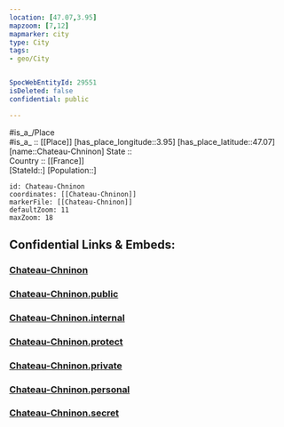 ```yaml
---
location: [47.07,3.95] 
mapzoom: [7,12] 
mapmarker: city 
type: City
tags:
- geo/City


SpocWebEntityId: 29551
isDeleted: false
confidential: public

---
```

#is_a_/Place  
#is_a_ :: [[Place]] 
[has_place_longitude::3.95] 
[has_place_latitude::47.07] 
[name::Chateau-Chninon] 
State ::  
Country :: [[France]]  
[StateId::] 
[Population::] 



```leaflet
id: Chateau-Chninon
coordinates: [[Chateau-Chninon]] 
markerFile: [[Chateau-Chninon]] 
defaultZoom: 11 
maxZoom: 18
```


## Confidential Links & Embeds: 

### [Chateau-Chninon](/_Standards/Earth/Continent/Europe/Europe~West/France/regions~France/Bourgogne-Franche-Comté/departments~Bourgogne-Franche-Comté/Nièvre/communes~Nièvre/Château-Chinon~Ville/cities~Château-Chinon~Ville/Chateau-Chninon.md) 

### [Chateau-Chninon.public](/_public/Earth/Continent/Europe/Europe~West/France/regions~France/Bourgogne-Franche-Comté/departments~Bourgogne-Franche-Comté/Nièvre/communes~Nièvre/Château-Chinon~Ville/cities~Château-Chinon~Ville/Chateau-Chninon.public.md) 

### [Chateau-Chninon.internal](/_internal/Earth/Continent/Europe/Europe~West/France/regions~France/Bourgogne-Franche-Comté/departments~Bourgogne-Franche-Comté/Nièvre/communes~Nièvre/Château-Chinon~Ville/cities~Château-Chinon~Ville/Chateau-Chninon.internal.md) 

### [Chateau-Chninon.protect](/_protect/Earth/Continent/Europe/Europe~West/France/regions~France/Bourgogne-Franche-Comté/departments~Bourgogne-Franche-Comté/Nièvre/communes~Nièvre/Château-Chinon~Ville/cities~Château-Chinon~Ville/Chateau-Chninon.protect.md) 

### [Chateau-Chninon.private](/_private/Earth/Continent/Europe/Europe~West/France/regions~France/Bourgogne-Franche-Comté/departments~Bourgogne-Franche-Comté/Nièvre/communes~Nièvre/Château-Chinon~Ville/cities~Château-Chinon~Ville/Chateau-Chninon.private.md) 

### [Chateau-Chninon.personal](/_personal/Earth/Continent/Europe/Europe~West/France/regions~France/Bourgogne-Franche-Comté/departments~Bourgogne-Franche-Comté/Nièvre/communes~Nièvre/Château-Chinon~Ville/cities~Château-Chinon~Ville/Chateau-Chninon.personal.md) 

### [Chateau-Chninon.secret](/_secret/Earth/Continent/Europe/Europe~West/France/regions~France/Bourgogne-Franche-Comté/departments~Bourgogne-Franche-Comté/Nièvre/communes~Nièvre/Château-Chinon~Ville/cities~Château-Chinon~Ville/Chateau-Chninon.secret.md)

